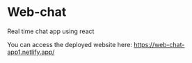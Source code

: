 # Web-chat
Real time chat app using react

You can access the deployed website here: https://web-chat-app1.netlify.app/
